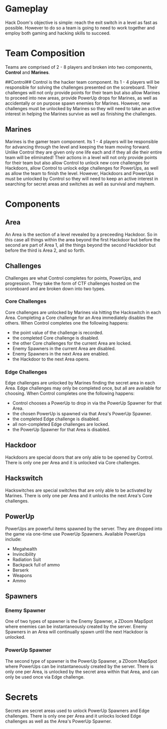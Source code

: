 # Gameplay #
Hack Doom's objective is simple:  reach the exit switch in a level as fast as possible.  However to do so a team is going to need to work together and employ both gaming and hacking skills to succeed.

# Team Composition #
Teams are comprised of 2 - 8 players and broken into two components, __Control__ and __Marines__.

##Control##
Control is the hacker team component.  Its 1 - 4 players will be responsible for solving the challenges presented on the scoreboard.  Their challenges will not only provide points for their team but also allow Marines to proceed into new areas, provide PowerUp drops for Marines, as well as accidentally or on purpose spawn enemies for Marines.  However, new challenges must be unlocked by Marines so they will need to take an active interest in helping the Marines survive as well as finishing the challenges.

## Marines ##
Marines is the gamer team component.  Its 1 - 4 players will be responsible for advancing through the level and keeping the team moving forward.  Unlike Control they are given only one life each and if they all die their entire team will be eliminated!  Their actions in a level will not only provide points for their team but also allow Control to unlock new core challenges for Hackdoors, allow Control to unlock edge challenges for PowerUps, as well as allow the team to finish the level.  However, Hackdoors and PowerUps must be unlocked by Control so they will need to keep an active interest in searching for secret areas and switches as well as survival and mayhem.

# Components #
## Area ##
An Area is the section of a level revealed by a preceeding Hackdoor.  So in this case all things within the area beyond the first Hackdoor but before the second are part of Area 1, all the things beyond the second Hackdoor but before the third is Area 2, and so forth.

## Challenges ##
Challenges are what Control completes for points, PowerUps, and progression.  They take the form of CTF challenges hosted on the scoreboard and are broken down into two types.
### Core Challenges ###
Core challenges are unlocked by Marines via hitting the Hackswitch in each Area.  Completing a Core challenge for an Area immediately disables the others.  When Control completes one the following happens:
* the point value of the challenge is recorded.
* the completed Core challenge is disabled.
* the other Core challenges for the current Area are locked.
* Enemy Spawners in the current Area are disabled.
* Enemy Spawners in the next Area are enabled.
* the Hackdoor to the next Area opens.

### Edge Challenges ###
Edge challenges are unlocked by Marines finding the secret area in each Area.  Edge challenges may only be completed once, but all are available for choosing.  When Control completes one the following happens:
* Control chooses a PowerUp to drop in via the PowerUp Spawner for that Area.
* the chosen PowerUp is spawned via that Area's PowerUp Spawner.
* the completed Edge challenge is disabled.
* all non-completed Edge challenges are locked.
* the PowerUp Spawner for that Area is disabled.

## Hackdoor ##
Hackdoors are special doors that are only able to be opened by Control.  There is only one per Area and it is unlocked via Core challenges.

## Hackswitch ##
Hackswitches are special switches that are only able to be activated by Marines.  There is only one per Area and it unlocks the next Area's Core challenges.

## PowerUp ##
PowerUps are powerful items spawned by the server.  They are dropped into the game via one-time use PowerUp Spawners.  Available PowerUps include:
* Megahealth
* Invincibility
* Radiation Suit
* Backpack full of ammo
* Berserk
* Weapons
* Ammo

## Spawners ##
### Enemy Spawner ###
One of two types of spawner is the Enemy Spawner, a ZDoom MapSpot where enemies can be instantaneously created by the server.  Enemy Spawners in an Area will continually spawn until the next Hackdoor is unlocked.

### PowerUp Spawner ###
The second type of spawner is the PowerUp Spawner, a ZDoom MapSpot where PowerUps can be instantaneously created by the server.  There is only one per Area, is unlocked by the secret area within that Area, and can only be used once via Edge challenge.

# Secrets #
Secrets are secret areas used to unlock PowerUp Spawners and Edge challenges.  There is only one per Area and it unlocks locked Edge challenges as well as the Area's PowerUp Spawner.

